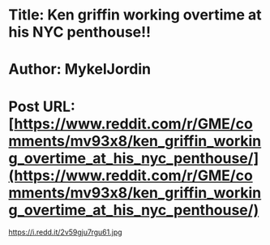 # Title: Ken griffin working overtime at his NYC penthouse!!
# Author: MykelJordin
# Post URL: [https://www.reddit.com/r/GME/comments/mv93x8/ken_griffin_working_overtime_at_his_nyc_penthouse/](https://www.reddit.com/r/GME/comments/mv93x8/ken_griffin_working_overtime_at_his_nyc_penthouse/)


https://i.redd.it/2v59gju7rgu61.jpg